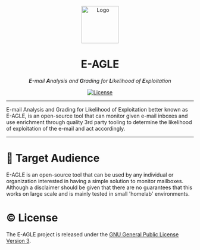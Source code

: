 <p align="center">
<img src="https://avatars.githubusercontent.com/u/216196260?s=200&v=4" alt="Logo" width="100" height="100"/>
</p>
<h1 align="center">E-AGLE</h1>
<p align="center">
<i><b>E-</b>mail <b>A</b>nalysis and <b>G</b>rading for <b>L</b>ikelihood of <b>E</b>xploitation</i><br/>
</p>
<p align="center">
<a href="" target="_blank">
    <img src="https://img.shields.io/github/license/e-agle-platform/.github" alt="License"/>
</a>
</p>

---

E-mail Analysis and Grading for Likelihood of Exploitation better known as E-AGLE, is an open-source tool that can
monitor given e-mail inboxes and use enrichment through quality 3rd party tooling to determine the likelihood of
exploitation of
the e-mail and act accordingly.

---

# :mega: Target Audience

E-AGLE is an open-source tool that can be used by any individual or organization interested in having a simple solution
to monitor mailboxes.
Although a disclaimer should be given that there are no guarantees that this works on large scale and is mainly tested
in small 'homelab' environments.

# :copyright: License

The E-AGLE project is released under
the [GNU General Public License Version 3](https://github.com/e-agle-solution/.github/blob/main/LICENSE).
